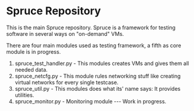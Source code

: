 Spruce Repository
========

This is the main Spruce repository.
Spruce is a framework for testing software in several ways on "on-demand" VMs.

There are four main modules used as testing framework, a fifth as core module is in progress.

1. spruce_test_handler.py - This modules creates VMs and gives them all needed data.
2. spruce_netcfg.py - This module rules networking stuff like creating virtual networks for every single testcase.
3. spruce_util.py - This modules does what its' name says: It provides utilities.
4. spruce_monitor.py - Monitoring module --- Work in progress.
